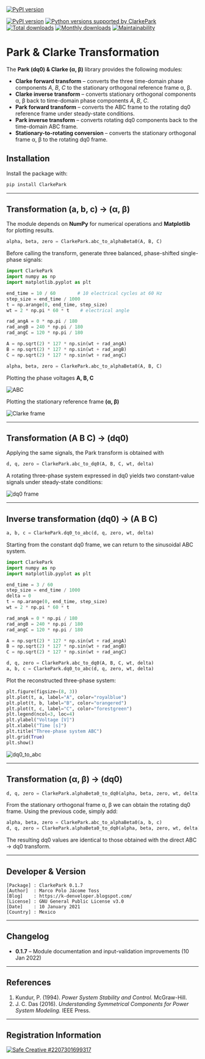[![PyPI version](https://i.ibb.co/VVVC5z4/2022-01-10-00-20-11-2.jpg)](https://pypi.org/project/ClarkePark/)

[![PyPI version](https://badge.fury.io/py/ClarkePark.svg)](https://badge.fury.io/py/ClarkePark)
[![Python versions supported by ClarkePark](https://img.shields.io/badge/python-3%20%7C%203.5%20%7C%203.6%20%7C%203.7%20%7C%203.8%20%7C%203.9%20%7C%203.10-blue)](https://pypi.org/project/ClarkePark/)
[![Total downloads](https://pepy.tech/badge/clarkepark)](https://pepy.tech/project/clarkepark)
[![Monthly downloads](https://pepy.tech/badge/clarkepark/month)](https://pepy.tech/project/clarkepark)
[![Maintainability](https://api.codeclimate.com/v1/badges/6abceb2a140780c13d17/maintainability)](https://codeclimate.com/github/jacometoss/ClarkePark/maintainability)

# Park & Clarke Transformation

The **Park (dq0) & Clarke (α, β)** library provides the following modules:

* **Clarke forward transform** – converts the three time-domain phase components *A*, *B*, *C* to the stationary orthogonal reference frame α, β.
* **Clarke inverse transform** – converts stationary orthogonal components α, β back to time-domain phase components *A*, *B*, *C*.
* **Park forward transform** – converts the ABC frame to the rotating dq0 reference frame under steady-state conditions.
* **Park inverse transform** – converts rotating dq0 components back to the time-domain ABC frame.
* **Stationary-to-rotating conversion** – converts the stationary orthogonal frame α, β to the rotating dq0 frame.

## Installation

Install the package with:

```bash
pip install ClarkePark
```

---

## Transformation (a, b, c) → (α, β)

The module depends on **NumPy** for numerical operations and **Matplotlib** for plotting results.

```python
alpha, beta, zero = ClarkePark.abc_to_alphaBeta0(A, B, C)
```

Before calling the transform, generate three balanced, phase-shifted single-phase signals:

```python
import ClarkePark
import numpy as np
import matplotlib.pyplot as plt

end_time = 10 / 60        # 10 electrical cycles at 60 Hz
step_size = end_time / 1000
t = np.arange(0, end_time, step_size)
wt = 2 * np.pi * 60 * t    # electrical angle

rad_angA = 0 * np.pi / 180
rad_angB = 240 * np.pi / 180
rad_angC = 120 * np.pi / 180

A = np.sqrt(2) * 127 * np.sin(wt + rad_angA)
B = np.sqrt(2) * 127 * np.sin(wt + rad_angB)
C = np.sqrt(2) * 127 * np.sin(wt + rad_angC)

alpha, beta, zero = ClarkePark.abc_to_alphaBeta0(A, B, C)
```

Plotting the phase voltages **A, B, C**

![ABC](https://i.ibb.co/59wxgbm/02.jpg)

Plotting the stationary reference frame **(α, β)**

<img src="https://i.ibb.co/gz1krwx/01.jpg" alt="Clarke frame" />

---

## Transformation (A B C) → (dq0)

Applying the same signals, the Park transform is obtained with

```python
d, q, zero = ClarkePark.abc_to_dq0(A, B, C, wt, delta)
```

A rotating three-phase system expressed in dq0 yields two constant-value signals under steady-state conditions:

<img src="https://i.ibb.co/MB3Mk68/03.jpg" alt="dq0 frame"  />

---

## Inverse transformation (dq0) → (A B C)

```python
a, b, c = ClarkePark.dq0_to_abc(d, q, zero, wt, delta)
```

Starting from the constant dq0 frame, we can return to the sinusoidal ABC system.

```python
import ClarkePark
import numpy as np
import matplotlib.pyplot as plt

end_time = 3 / 60
step_size = end_time / 1000
delta = 0
t = np.arange(0, end_time, step_size)
wt = 2 * np.pi * 60 * t

rad_angA = 0 * np.pi / 180
rad_angB = 240 * np.pi / 180
rad_angC = 120 * np.pi / 180

A = np.sqrt(2) * 127 * np.sin(wt + rad_angA)
B = np.sqrt(2) * 127 * np.sin(wt + rad_angB)
C = np.sqrt(2) * 127 * np.sin(wt + rad_angC)

d, q, zero = ClarkePark.abc_to_dq0(A, B, C, wt, delta)
a, b, c = ClarkePark.dq0_to_abc(d, q, zero, wt, delta)
```

Plot the reconstructed three-phase system:

```python
plt.figure(figsize=(8, 3))
plt.plot(t, a, label="A", color="royalblue")
plt.plot(t, b, label="B", color="orangered")
plt.plot(t, c, label="C", color="forestgreen")
plt.legend(ncol=3, loc=4)
plt.ylabel("Voltage [V]")
plt.xlabel("Time [s]")
plt.title("Three-phase system ABC")
plt.grid(True)
plt.show()
```

![dq0\_to\_abc](https://i.ibb.co/gtWbCj7/Figure-2.png)

---

## Transformation (α, β) → (dq0)

```python
d, q, zero = ClarkePark.alphaBeta0_to_dq0(alpha, beta, zero, wt, delta)
```

From the stationary orthogonal frame α, β we can obtain the rotating dq0 frame.
Using the previous code, simply add:

```python
alpha, beta, zero = ClarkePark.abc_to_alphaBeta0(a, b, c)
d, q, zero = ClarkePark.alphaBeta0_to_dq0(alpha, beta, zero, wt, delta)
```

The resulting dq0 values are identical to those obtained with the direct ABC → dq0 transform.

---

## Developer & Version

```text
[Package] : ClarkePark 0.1.7
[Author]  : Marco Polo Jácome Toss
[Blog]    : https://k-denveloper.blogspot.com/
[License] : GNU General Public License v3.0
[Date]    : 10 January 2021
[Country] : Mexico
```

---

## Changelog

* **0.1.7** – Module documentation and input-validation improvements (10 Jan 2022)

---

## References

1. Kundur, P. (1994). *Power System Stability and Control.* McGraw-Hill.
2. J. C. Das (2016). *Understanding Symmetrical Components for Power System Modeling.* IEEE Press.

---

## Registration Information

<a href="https://www.safecreative.org/work/2207301699317" xmlns:cc="http://creativecommons.org/ns#" rel="cc:license"><img src="https://resources.safecreative.org/work/2207301699317/label/standard2-150" style="border:0;" alt="Safe Creative #2207301699317"/></a>
